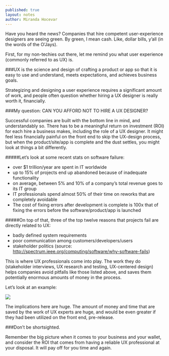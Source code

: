 ```yaml
---
published: true
layout: notes
author: Miranda Hocevar
---
```


Have you heard the news? Companies that hire competent user-experience designers are seeing green. By green, I mean cash. Like, dollar bills, y’all (in the words of the O’Jays).

First, for my non-techies out there, let me remind you what user experience (commonly referred to as UX) is. 

###UX is the science and design of crafting a product or app so that it is easy to use and understand, meets expectations, and achieves business goals.

Strategizing and designing a user experience requires a significant amount of work, and people often question whether hiring a UX designer is really worth it, financially. 

###My question: CAN YOU AFFORD NOT TO HIRE A UX DESIGNER?

Successful companies are built with the bottom line in mind, and understandably so. There has to be a meaningful return on investment (ROI) for each hire a business makes, including the role of a UX designer. It might feel less financially painful on the front end to skip the UX-design process, but when the product/site/app is complete and the dust settles, you might look at things a bit differently. 

#####Let’s look at some recent stats on software failure:
- over $1 trillion/year are spent in IT worldwide
- up to 15% of projects end up abandoned because of inadequate functionality
- on average, between 5% and 10% of a company’s total revenue goes to its IT group
- IT professionals spend almost 50% of their time on reworks that are completely avoidable
- The cost of fixing errors after development is complete is 100x that of fixing the errors before the software/product/app is launched

#####On top of that, three of the top twelve reasons that projects fail are directly related to UX:
- badly defined system requirements
- poor communication among customers/developers/users
- stakeholder politics
(source: http://spectrum.ieee.org/computing/software/why-software-fails)

This is where UX professionals come into play. The work they do (stakeholder interviews, UX research and testing, UX-centered design) helps companies avoid pitfalls like those listed above, and saves them potentially enormous amounts of money in the process.

Let’s look at an example:

![]({{site.baseurl}}/https://community.devexpress.com/blogs/markmiller/WindowsLiveWriter/CalculatingtheReturnonInvestmentofAnyDev_E719/ROI_3.png)

The implications here are huge. The amount of money and time that are saved by the work of UX experts are huge, and would be even greater if they had been utilized on the front end, pre-release.

###Don’t be shortsighted. 

Remember the big picture when it comes to your business and your wallet, and consider the ROI that comes from having a reliable UX professional at your disposal. It will pay off for you time and again.